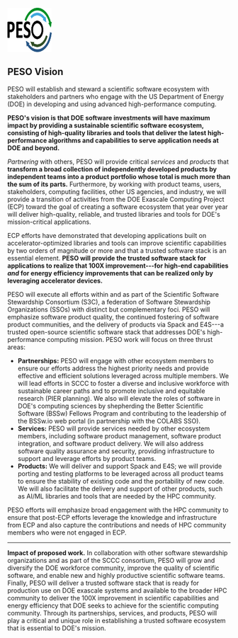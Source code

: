 <a href="https://pesoproject.org"><img src="PESO-Logo.png" alt="PESO Logo" width="100" height="100"></a>

## PESO Vision

PESO will establish and steward a scientific software ecosystem with stakeholders and partners who engage with the US Department of Energy (DOE) in developing and using advanced high-performance computing.

**PESO's vision is that DOE software investments will have maximum impact by providing a sustainable scientific software ecosystem, consisting of high-quality libraries and tools that deliver the latest high-performance algorithms and capabilities to serve application needs at DOE and beyond.**

*Partnering* with others, PESO will provide critical *services* and *products* that **transform a broad collection of independently developed products by independent teams into a product portfolio whose total is much more than the sum of its parts.** Furthermore, by working with product teams, users, stakeholders, computing facilities, other US agencies, and industry, we will provide a transition of activities from the DOE Exascale Computing Project (ECP) toward the goal of creating a software ecosystem that year over year will deliver high-quality, reliable, and trusted libraries and tools for DOE's mission-critical applications.

ECP efforts have demonstrated that developing applications built on accelerator-optimized libraries and tools can improve scientific capabilities by two orders of magnitude or more and that a trusted software stack is an essential element. **PESO will provide the trusted software stack for applications to realize that 100X improvement---for high-end capabilities _and_ for energy efficiency improvements that can be realized only by leveraging accelerator devices.**

PESO will execute all efforts within and as part of the Scientific Software Stewardship Consortium (S3C), a federation of Software Stewardship Organizations (SSOs) with distinct but complementary foci. PESO will emphasize software product quality, the continued fostering of software product communities, and the delivery of products via Spack and E4S---a trusted open-source scientific software stack that addresses DOE's high-performance computing mission.
PESO work will focus on three thrust areas:

- **Partnerships:** PESO will engage with other ecosystem members to ensure our efforts address the highest priority needs and provide effective and efficient solutions leveraged across multiple members. We will lead efforts in SCCC to foster a diverse and inclusive workforce with sustainable career paths and to promote inclusive and equitable research (PIER planning). We also will elevate the roles of software in DOE's computing sciences by shepherding the Better Scientific Software (BSSw) Fellows Program and contributing to the leadership of the BSSw.io web portal (in partnership with the COLABS SSO).
- **Services:** PESO will provide services needed by other ecosystem members, including software product management, software product integration, and software product delivery. We will also address software quality assurance and security, providing infrastructure to support and leverage efforts by product teams.
- **Products:** We will deliver and support Spack and E4S; we will provide porting and testing platforms to be leveraged across all product teams to ensure the stability of existing code and the portability of new code. We will also facilitate the delivery and support of other products, such as AI/ML libraries and tools that are needed by the HPC community.

PESO efforts will emphasize broad engagement with the HPC community to ensure that post-ECP efforts leverage the knowledge and infrastructure from ECP and also capture the contributions and needs of HPC community members who were not engaged in ECP.

---

**Impact of proposed work.**
In collaboration with other software stewardship organizations and as part of the SCCC consortium, PESO will grow and diversify the DOE workforce community, improve the quality of scientific software, and enable new and highly productive scientific software teams. Finally, PESO will deliver a trusted software stack that is ready for production use on DOE exascale systems and available to the broader HPC community to deliver the 100X improvement in scientific capabilities and energy efficiency that DOE seeks to achieve for the scientific computing community. Through its partnerships, services, and products, PESO will play a critical and unique role in establishing a trusted software ecosystem that is essential to DOE's mission.

